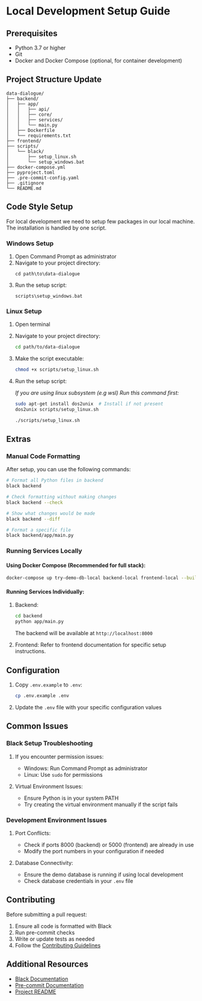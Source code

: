 # Local Development Setup Guide

## Prerequisites

- Python 3.7 or higher
- Git
- Docker and Docker Compose (optional, for container development)

## Project Structure Update
```
data-dialogue/
├── backend/
│   ├── app/
│   │   ├── api/
│   │   ├── core/
│   │   ├── services/
│   │   └── main.py
│   ├── Dockerfile
│   └── requirements.txt
├── frontend/
├── scripts/
│   └── black/
│       ├── setup_linux.sh
│       └── setup_windows.bat
├── docker-compose.yml
├── pyproject.toml
├── .pre-commit-config.yaml
├── .gitignore
└── README.md
```

## Code Style Setup

For local development we need to setup few packages in our local machine. The installation is handled by one script.

### Windows Setup

1. Open Command Prompt as administrator
2. Navigate to your project directory:
   ```batch
   cd path\to\data-dialogue
   ```
3. Run the setup script:
   ```batch
   scripts\setup_windows.bat
   ```

### Linux Setup

1. Open terminal
2. Navigate to your project directory:
   ```bash
   cd path/to/data-dialogue
   ```
3. Make the script executable:
   ```bash
   chmod +x scripts/setup_linux.sh
   ```

4. Run the setup script:

   *If you are using linux subsystem (e.g wsl) Run this command first:*
   ```bash
   sudo apt-get install dos2unix  # Install if not present
   dos2unix scripts/setup_linux.sh
   ```

   ```bash
   ./scripts/setup_linux.sh
   ```

## Extras

### Manual Code Formatting

After setup, you can use the following commands:

```bash
# Format all Python files in backend
black backend

# Check formatting without making changes
black backend --check

# Show what changes would be made
black backend --diff

# Format a specific file
black backend/app/main.py
```

### Running Services Locally

#### Using Docker Compose (Recommended for full stack):
```bash
docker-compose up try-demo-db-local backend-local frontend-local --build
```

#### Running Services Individually:

1. Backend:
   ```bash
   cd backend
   python app/main.py
   ```
   The backend will be available at `http://localhost:8000`

2. Frontend:
   Refer to frontend documentation for specific setup instructions.

## Configuration

1. Copy `.env.example` to `.env`:
   ```bash
   cp .env.example .env
   ```

2. Update the `.env` file with your specific configuration values

## Common Issues

### Black Setup Troubleshooting

1. If you encounter permission issues:
   - Windows: Run Command Prompt as administrator
   - Linux: Use `sudo` for permissions

2. Virtual Environment Issues:
   - Ensure Python is in your system PATH
   - Try creating the virtual environment manually if the script fails

### Development Environment Issues

1. Port Conflicts:
   - Check if ports 8000 (backend) or 5000 (frontend) are already in use
   - Modify the port numbers in your configuration if needed

2. Database Connectivity:
   - Ensure the demo database is running if using local development
   - Check database credentials in your `.env` file

## Contributing

Before submitting a pull request:
1. Ensure all code is formatted with Black
2. Run pre-commit checks
3. Write or update tests as needed
4. Follow the [Contributing Guidelines](./CONTRIBUTING.md)

## Additional Resources

- [Black Documentation](https://black.readthedocs.io/en/stable/)
- [Pre-commit Documentation](https://pre-commit.com/)
- [Project README](./README.md)
